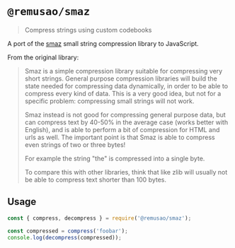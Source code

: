 # `@remusao/smaz`

> Compress strings using custom codebooks

A port of the [smaz](https://github.com/antirez/smaz) small string compression library to JavaScript.

From the original library:

> Smaz is a simple compression library suitable for compressing very short
> strings. General purpose compression libraries will build the state needed
> for compressing data dynamically, in order to be able to compress every kind
> of data. This is a very good idea, but not for a specific problem: compressing
> small strings will not work.
>
> Smaz instead is not good for compressing general purpose data, but can compress
> text by 40-50% in the average case (works better with English), and is able to
> perform a bit of compression for HTML and urls as well. The important point is
> that Smaz is able to compress even strings of two or three bytes!
>
> For example the string "the" is compressed into a single byte.
>
> To compare this with other libraries, think that like zlib will
> usually not be able to compress text shorter than 100 bytes.

## Usage

```javascript
const { compress, decompress } = require('@remusao/smaz');

const compressed = compress('foobar');
console.log(decompress(compressed));
```
